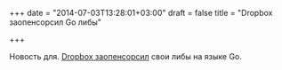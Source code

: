 +++
date = "2014-07-03T13:28:01+03:00"
draft = false
title = "Dropbox заопенсорсил Go либы"

+++

<p>Новость для. <a href="https://tech.dropbox.com/2014/07/open-sourcing-our-go-libraries/">Dropbox заопенсорсил</a> свои либы на языке Go.</p>


